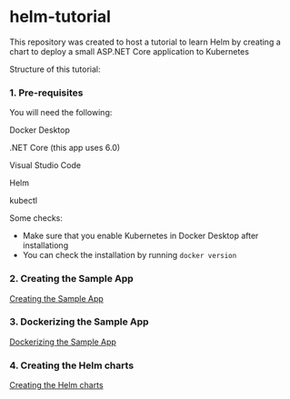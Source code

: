 # helm-tutorial

This repository was created to host a tutorial to learn Helm by creating a chart to deploy a small ASP.NET Core application to Kubernetes

Structure of this tutorial:

### 1. Pre-requisites
You will need the following:

Docker Desktop

.NET Core (this app uses 6.0)

Visual Studio Code

Helm

kubectl


Some checks:

- Make sure that you enable Kubernetes in Docker Desktop after installationg
- You can check the installation by running `docker version`

### 2. Creating the Sample App
[Creating the Sample App](2.%20Creating%20the%20Sample%20App.md)

### 3. Dockerizing the Sample App
[Dockerizing the Sample App](3.%20Dockerizing%20the%20Sample%20App.md)

### 4. Creating the Helm charts
[Creating the Helm charts](4.%20Creating%20the%20Helm%20Charts.md)
